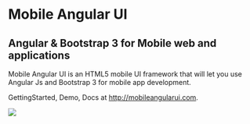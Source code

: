 # Mobile Angular UI

## Angular &amp; Bootstrap 3 for Mobile web and applications

Mobile Angular UI is an HTML5 mobile UI framework that will let you use Angular Js and Bootstrap 3 for mobile app development.

GettingStarted, Demo, Docs at http://mobileangularui.com.

![](http://mobileangularui.com/assets/img/phone.png)

